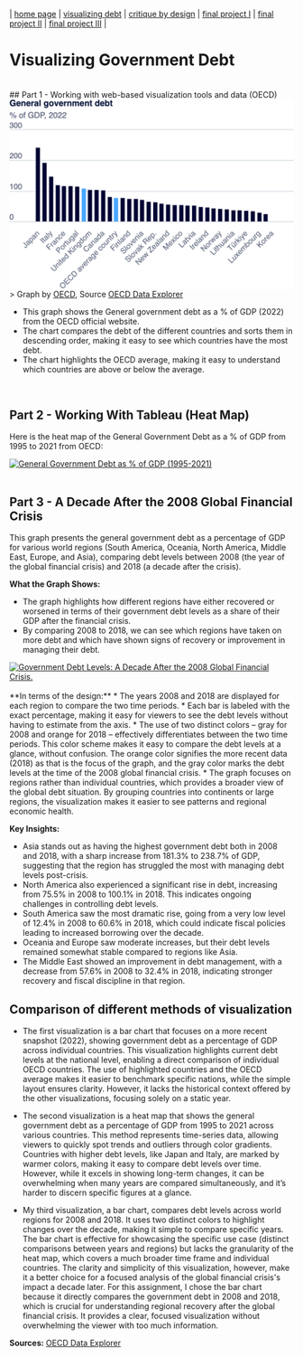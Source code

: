 | [home page](https://saylibhavsar.github.io/Data-Visualization-Projects/) | [visualizing debt](visualizing-government-debt.md) | [critique by design](critique-by-design.md) | [final project I](final-project-part-one.md) | [final project II](final-project-part-two.md) | [final project III](final-project-part-three.md) |

# Visualizing Government Debt
<br>
## Part 1 - Working with web-based visualization tools and data (OECD)
<img src="Images/government-debt.png" alt="Government Debt OECD" width="900" align="center"/>
> Graph by <a href="https://www.oecd.org/en/data/indicators/general-government-debt.html">OECD</a>, Source <a href="https://data-explorer.oecd.org/vis?lc=en&ac=false&tm=DF_GOV_PF_YU&pg=0&snb=1&vw=tb&df[ds]=dsDisseminateFinalDMZ&df[id]=DSD_GOV%40DF_GOV_PF_YU&df[ag]=OECD.GOV.GIP&df[vs]=&pd=2007%2C&dq=A.AUT.....&to[TIME_PERIOD]=false">OECD Data Explorer</a>

* This graph shows the General government debt as a % of GDP (2022) from the OECD official website.
* The chart compares the debt of the different countries and sorts them in descending order, making it easy to see which countries have the most debt.
* The chart highlights the OECD average, making it easy to understand which countries are above or below the average.

<br>

## Part 2 - Working With Tableau (Heat Map)

Here is the heat map of the General Government Debt as a % of GDP from 1995 to 2021 from OECD:

<div class='tableauPlaceholder' id='viz1725892839384' style='position: relative'><noscript><a href='#'><img alt='General Government Debt as % of GDP (1995-2021) ' src='https:&#47;&#47;public.tableau.com&#47;static&#47;images&#47;Go&#47;Government_Debt_Part2&#47;GovernmentDebtHeatMap&#47;1_rss.png' style='border: none' /></a></noscript><object class='tableauViz'  style='display:none;'><param name='host_url' value='https%3A%2F%2Fpublic.tableau.com%2F' /> <param name='embed_code_version' value='3' /> <param name='site_root' value='' /><param name='name' value='Government_Debt_Part2&#47;GovernmentDebtHeatMap' /><param name='tabs' value='no' /><param name='toolbar' value='yes' /><param name='static_image' value='https:&#47;&#47;public.tableau.com&#47;static&#47;images&#47;Go&#47;Government_Debt_Part2&#47;GovernmentDebtHeatMap&#47;1.png' /> <param name='animate_transition' value='yes' /><param name='display_static_image' value='yes' /><param name='display_spinner' value='yes' /><param name='display_overlay' value='yes' /><param name='display_count' value='yes' /><param name='language' value='en-US' /><param name='filter' value='publish=yes' /></object></div>

<script type='text/javascript'>
  var divElement = document.getElementById('viz1725892839384');
  var vizElement = divElement.getElementsByTagName('object')[0];
  vizElement.style.width='100%';vizElement.style.height=(divElement.offsetWidth*0.75)+'px';
  var scriptElement = document.createElement('script');
  scriptElement.src = 'https://public.tableau.com/javascripts/api/viz_v1.js';
  vizElement.parentNode.insertBefore(scriptElement, vizElement);
</script>

<br>

## Part 3 - A Decade After the 2008 Global Financial Crisis

This graph presents the general government debt as a percentage of GDP for various world regions (South America, Oceania, North America, Middle East, Europe, and Asia), comparing debt levels between 2008 (the year of the global financial crisis) and 2018 (a decade after the crisis). 

**What the Graph Shows:**
* The graph highlights how different regions have either recovered or worsened in terms of their government debt levels as a share of their GDP after the financial crisis.
* By comparing 2008 to 2018, we can see which regions have taken on more debt and which have shown signs of recovery or improvement in managing their debt.

<div class='tableauPlaceholder' id='viz1725892913150' style='position: relative'><noscript><a href='#'><img alt='Government Debt Levels: A Decade After the 2008 Global Financial Crisis. ' src='https:&#47;&#47;public.tableau.com&#47;static&#47;images&#47;Go&#47;Government_Debt_Part3&#47;GovernementDebt-FinancialCrisis&#47;1_rss.png' style='border: none' /></a></noscript><object class='tableauViz'  style='display:none;'><param name='host_url' value='https%3A%2F%2Fpublic.tableau.com%2F' /> <param name='embed_code_version' value='3' /> <param name='site_root' value='' /><param name='name' value='Government_Debt_Part3&#47;GovernementDebt-FinancialCrisis' /><param name='tabs' value='no' /><param name='toolbar' value='yes' /><param name='static_image' value='https:&#47;&#47;public.tableau.com&#47;static&#47;images&#47;Go&#47;Government_Debt_Part3&#47;GovernementDebt-FinancialCrisis&#47;1.png' /> <param name='animate_transition' value='yes' /><param name='display_static_image' value='yes' /><param name='display_spinner' value='yes' /><param name='display_overlay' value='yes' /><param name='display_count' value='yes' /><param name='language' value='en-US' /><param name='filter' value='publish=yes' /></object></div>

<script type='text/javascript'>
  var divElement = document.getElementById('viz1725892913150');
  var vizElement = divElement.getElementsByTagName('object')[0];
  vizElement.style.width='100%';vizElement.style.height=(divElement.offsetWidth*0.75)+'px';
  var scriptElement = document.createElement('script');
  scriptElement.src = 'https://public.tableau.com/javascripts/api/viz_v1.js';
  vizElement.parentNode.insertBefore(scriptElement, vizElement);
</script>
<br>
**In terms of the design:**
* The years 2008 and 2018 are displayed for each region to compare the two time periods.
* Each bar is labeled with the exact percentage, making it easy for viewers to see the debt levels without having to estimate from the axis.
* The use of two distinct colors – gray for 2008 and orange for 2018 – effectively differentiates between the two time periods. This color scheme makes it easy to compare the debt levels at a glance, without confusion. The orange color signifies the more recent data (2018) as that is the focus of the graph, and the gray color marks the debt levels at the time of the 2008 global financial crisis.
* The graph focuses on regions rather than individual countries, which provides a broader view of the global debt situation. By grouping countries into continents or large regions, the visualization makes it easier to see patterns and regional economic health.

**Key Insights:**
* Asia stands out as having the highest government debt both in 2008 and 2018, with a sharp increase from 181.3% to 238.7% of GDP, suggesting that the region has struggled the most with managing debt levels post-crisis.
* North America also experienced a significant rise in debt, increasing from 75.5% in 2008 to 100.1% in 2018. This indicates ongoing challenges in controlling debt levels.
* South America saw the most dramatic rise, going from a very low level of 12.4% in 2008 to 60.6% in 2018, which could indicate fiscal policies leading to increased borrowing over the decade.
* Oceania and Europe saw moderate increases, but their debt levels remained somewhat stable compared to regions like Asia.
* The Middle East showed an improvement in debt management, with a decrease from 57.6% in 2008 to 32.4% in 2018, indicating stronger recovery and fiscal discipline in that region.

## Comparison of different methods of visualization

* The first visualization is a bar chart that focuses on a more recent snapshot (2022), showing government debt as a percentage of GDP across individual countries. This visualization highlights current debt levels at the national level, enabling a direct comparison of individual OECD countries. The use of highlighted countries and the OECD average makes it easier to benchmark specific nations, while the simple layout ensures clarity. However, it lacks the historical context offered by the other visualizations, focusing solely on a static year.

* The second visualization is a heat map that shows the general government debt as a percentage of GDP from 1995 to 2021 across various countries. This method represents time-series data, allowing viewers to quickly spot trends and outliers through color gradients. Countries with higher debt levels, like Japan and Italy, are marked by warmer colors, making it easy to compare debt levels over time. However, while it excels in showing long-term changes, it can be overwhelming when many years are compared simultaneously, and it’s harder to discern specific figures at a glance.

* My third visualization, a bar chart, compares debt levels across world regions for 2008 and 2018. It uses two distinct colors to highlight changes over the decade, making it simple to compare specific years. The bar chart is effective for showcasing the specific use case (distinct comparisons between years and regions) but lacks the granularity of the heat map, which covers a much broader time frame and individual countries. The clarity and simplicity of this visualization, however, make it a better choice for a focused analysis of the global financial crisis's impact a decade later.
For this assignment, I chose the bar chart because it directly compares the government debt in 2008 and 2018, which is crucial for understanding regional recovery after the global financial crisis. It provides a clear, focused visualization without overwhelming the viewer with too much information. 

**Sources:**
[OECD Data Explorer]((https://data.oecd.org/gga/general-government-debt.htm))
